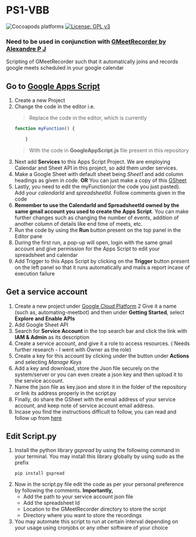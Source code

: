 # PS1-VBB
![Cocoapods platforms](https://img.shields.io/badge/Plaform-linux%20%7C%20osx-green)
[![License: GPL v3](https://img.shields.io/badge/License-GPLv3-blue.svg)](https://www.gnu.org/licenses/gpl-3.0)
### Need to be used in conjunction with [GMeetRecorder by Alexandre P J](https://github.com/Alexandre-P-J/GMeetRecorder)
Scripting of GMeetRecorder such that it automatically joins and records google meets scheduled in your google calendar
## Go to [Google Apps Script](https://script.google.com/home/start)
1. Create a new Project
2. Change the code in the editor i.e.
	> Replace the code in the editor, which is currently
	```javascript
	function myFunction() {

		}
	```
	> With the code in **GoogleAppScript.js** file present in this repository
3. Next add **Services** to this Apps Script Project. We are employing Calendar and Sheet API in this project, so add them under services.
4.	Make a Google Sheet with default sheet being *Sheet1* and add column headings as given in code.
**OR**
	 You can just make a copy of this [GSheet](https://docs.google.com/spreadsheets/d/1TpwFSYhljJUBLa1iBwYTDBpFtWVIPa3LxZegawDk01Q/edit?usp=sharing)
5. Lastly, you need to edit the myFunction(or the code you just pasted). Add your *calendarId* and *spreadsheetId*. Follow comments given in the code
6. **Remember to use the CalendarId and SpreadsheetId owned by the same gmail account you used to create the Apps Script**. You can make further changes such as changing the number of events, addition of another column of details like end time of meets, etc.
7. Run the code by using the **Run** button present on the top panel in the Editor pane
8. During the first run, a pop-up will open, login with the same gmail account and give permission for the Apps Script to edit your spreadsheet and calendar
9. Add Trigger to this Apps Script by clicking on the **Trigger** button present on the left panel so that it runs automatically and mails a report incase of execution failure

## Get a service account
1. Create a new project under [Google Cloud Platform](https://console.cloud.google.com/projectselector2/home/dashboard?supportedpurview=project)
2 Give it a name (such as, automating-meetbot) and then under **Getting Started**, select **Explore and Enable APIs**
3. Add Google Sheet API
4. Search for **Service Account** in the top search bar and click the link with **IAM & Admin** as its description
5. Create a service account, and give it a role to access resources. ( Needs further research - I went with Owner as the role)
6. Create a key for this account by clicking under the button under **Actions** and selecting *Manage Keys*
7. Add  a key and download, store the Json file securely on the system/server or you can even create a json key and then upload it to the service account.
8. Name the json file as key.json and store it in the folder of the repository or link its address properly in the script.py
9. Finally, do share the GSheet with the email address of your service account, and keep note of service account email address.
10. Incase you find the instructions difficult to follow, you can read and follow up from [here](https://docs.gspread.org/en/v3.7.0/oauth2.html#for-bots-using-service-account)

## Edit Script.py
1. Install the python library *gspread* by using the following command in your terminal. You may install this library globally by using sudo as the prefix
	```shell
	pip install gspread
	```
2. Now in the script.py file edit the code as per your personal preference by following the comments. **Importantly,**
	* Add the path to your service account json file
	* Add the spreadsheet Id
	* Location to the GMeetRecorder directory to store the script
	* Directory where you want to store the recordings
4. You may automate this script to run at certain interval depending on your usage using cronjobs or any other software of your choice

